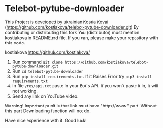 # Telebot-pytube-downloader

This Project is developed by ukrainian Kostia Koval (https://github.com/kostiakova/telebot-pytube-downloader.git)
By contributing or distributing this fork You (distributor) must mention kostiakova in README.md file.
If you can, please make your repository with this code.

kostiakova
https://github.com/kostiakova/

1) Run command ```git clone https://github.com/kostiakova/telebot-pytube-downloader.git```
2) Run ```cd telebot-pytube-downloader```
3) Run ```pip install requirements.txt```. If it Raises Error try ```pip3 install requirements.txt```
4) in file ```/res/api.txt``` paste in your Bot's API. If you won't paste it in, it will not working.
5) Send any link on YouTube video.

Warning! Important punlt is that link must have "https//www." part.
Without this part Downloading function will not do.

Have nice experience with it.
Good luck!

